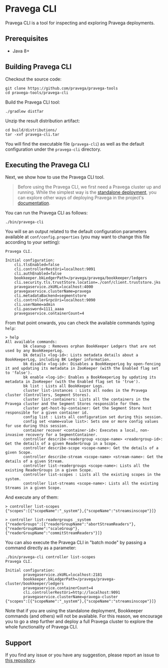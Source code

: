 <!--
Copyright (c) 2017 Dell Inc., or its subsidiaries. All Rights Reserved.

Licensed under the Apache License, Version 2.0 (the "License");
you may not use this file except in compliance with the License.
You may obtain a copy of the License at

    http://www.apache.org/licenses/LICENSE-2.0
-->
# Pravega CLI

Pravega CLI is a tool for inspecting and exploring Pravega deployments.

## Prerequisites

- Java 8+

## Building Pravega CLI

Checkout the source code:

```
git clone https://github.com/pravega/pravega-tools
cd pravega-tools/pravega-cli
```

Build the Pravega CLI tool:

```
./gradlew distTar
```

Unzip the result distribution artifact:

```
cd build/distributions/
tar -xvf pravega-cli.tar
```

You will find the executable file (`pravega-cli`) as well as the default configuration under the
`pravega-cli` directory.

## Executing the Pravega CLI

Next, we show how to use the Pravega CLI tool.

> Before using the Pravega CLI, we first need a Pravega cluster up and running. While the simplest way is the 
[standalone deployment](http://pravega.io/docs/latest/deployment/run-local/), you can explore other ways 
of deploying Pravega in the project's [documentation](http://pravega.io/docs/latest/deployment/deployment/). 

You can run the Pravega CLI as follows:
```
./bin/pravega-cli
```
You will se an output related to the default configuration parameters available at `conf/config.properties`
(you may want to change this file according to your setting):
```
Pravega CLI.

Initial configuration:
	cli.tlsEnabled=false
	cli.controllerRestUri=localhost:9091
	cli.authEnabled=false
	bookkeeper.bkLedgerPath=/pravega/pravega/bookkeeper/ledgers
	cli.security.tls.trustStore.location=./conf/client.truststore.jks
	pravegaservice.zkURL=localhost:4000
	pravegaservice.clusterName=pravega
	cli.metadataBackend=segmentstore
	cli.controllerGrpcUri=localhost:9090
	cli.userName=admin
	cli.password=1111_aaaa
	pravegaservice.containerCount=4
```
From that point onwards, you can check the available commands typing `help`:
``` 
> help
All available commands:
        bk cleanup : Removes orphan BookKeeper Ledgers that are not used by any BookKeeperLog.
        bk details <log-id>: Lists metadata details about a BookKeeperLog, including BK Ledger information.
        bk disable <log-id>: Disables a BookKeeperLog by open-fencing it and updating its metadata in ZooKeeper (with the Enabled flag set to 'false').
        bk enable <log-id>: Enables a BookKeeperLog by updating its metadata in ZooKeeper (with the Enabled flag set to 'true').
        bk list : Lists all BookKeeper Logs.
        cluster list-instances : Lists all nodes in the Pravega cluster (Controllers, Segment Stores).
        cluster list-containers: Lists all the containers in the Pravega cluster and the Segment Stores responsible for them.
        cluster get-host-by-container: Get the Segment Store host responsible for a given container id.
        config list : Lists all configuration set during this session.
        config set <name=value list>: Sets one or more config values for use during this session.
        container recover <container-id>: Executes a local, non-invasive recovery for a SegmentContainer.
        controller describe-readergroup <scope-name> <readergroup-id>: Get the details of a given ReaderGroup in a Scope.
        controller describe-scope <scope-name>: Get the details of a given Scope.
        controller describe-stream <scope-name> <stream-name>: Get the details of a given Stream.
        controller list-readergroups <scope-name>: Lists all the existing ReaderGroups in a given Scope.
        controller list-scopes : Lists all the existing scopes in the system.
        controller list-streams <scope-name>: Lists all the existing Streams in a given Scope.
```
And execute any of them:
```
> controller list-scopes
{"scopes":[{"scopeName":"_system"},{"scopeName":"streamsinscope"}]}

> controller list-readergroups _system
{"readerGroups":[{"readerGroupName":"abortStreamReaders"},{"readerGroupName":"scaleGroup"},{"readerGroupName":"commitStreamReaders"}]}
```

You can also execute the Pravega CLI in "batch mode" by passing a command directly as a parameter:
```
./bin/pravega-cli controller list-scopes
Pravega CLI.

Initial configuration:
        pravegaservice.zkURL=localhost:2181
        bookkeeper.bkLedgerPath=/pravega/pravega-cluster/bookkeeper/ledgers
        pravegaservice.containerCount=4
        cli.controllerRestUri=http://localhost:9091
        pravegaservice.clusterName=pravega-cluster
{"scopes":[{"scopeName":"_system"},{"scopeName":"streamsinscope"}]}
```

Note that if you are using the standalone deployment, Bookkeeper commands (and others) will not be 
available. For this reason, we encourage you to go a step further and deploy a full Pravega cluster to 
explore the whole functionality of Pravega CLI.

## Support
If you find any issue or you have any suggestion, please report an issue to [this repository](https://github.com/pravega/pravega-tools/issues).
